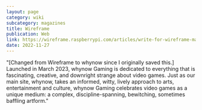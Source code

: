 ```yaml
---
layout: page
category: wiki
subcategory: magazines
title: Wireframe
publication: Web
link: https://wireframe.raspberrypi.com/articles/write-for-wireframe-magazine
date: 2022-11-27
---
```


"[Changed from Wireframe to whynow since I originally saved this.] Launched in March 2023, whynow Gaming is dedicated to everything that is fascinating, creative, and downright strange about video games. Just as our main site, whynow, takes an informed, witty, lively approach to arts, entertainment and culture, whynow Gaming celebrates video games as a unique medium: a complex, discipline-spanning, bewitching, sometimes baffling artform."
